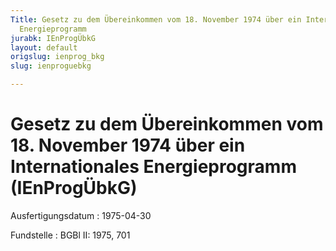 ```yaml
---
Title: Gesetz zu dem Übereinkommen vom 18. November 1974 über ein Internationales
  Energieprogramm
jurabk: IEnProgÜbkG
layout: default
origslug: ienprog_bkg
slug: ienproguebkg

---
```


# Gesetz zu dem Übereinkommen vom 18. November 1974 über ein Internationales Energieprogramm (IEnProgÜbkG)

Ausfertigungsdatum
:   1975-04-30

Fundstelle
:   BGBl II: 1975, 701

